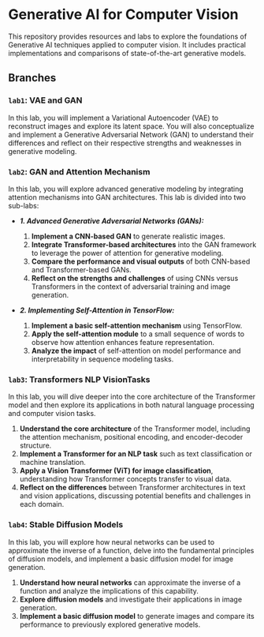 # Generative AI for Computer Vision

This repository provides resources and labs to explore the foundations of Generative AI techniques applied to computer vision. It includes practical implementations and comparisons of state-of-the-art generative models.

## Branches

### `lab1`: VAE and GAN
In this lab, you will implement a Variational Autoencoder (VAE) to reconstruct images and explore its latent space. You will also conceptualize and implement a Generative Adversarial Network (GAN) to understand their differences and reflect on their respective strengths and weaknesses in generative modeling.

### `lab2`: GAN and Attention Mechanism
In this lab, you will explore advanced generative modeling by integrating attention mechanisms into GAN architectures. This lab is divided into two sub-labs:

- ***1. Advanced Generative Adversarial Networks (GANs):***
  1. **Implement a CNN-based GAN** to generate realistic images.
  2. **Integrate Transformer-based architectures** into the GAN framework to leverage the power of attention for generative modeling.
  3. **Compare the performance and visual outputs** of both CNN-based and Transformer-based GANs.
  4. **Reflect on the strengths and challenges** of using CNNs versus Transformers in the context of adversarial training and image generation.

- ***2. Implementing Self-Attention in TensorFlow:***
  1. **Implement a basic self-attention mechanism** using TensorFlow.
  2. **Apply the self-attention module** to a small sequence of words to observe how attention enhances feature representation.
  3. **Analyze the impact** of self-attention on model performance and interpretability in sequence modeling tasks.

### `lab3`: Transformers NLP VisionTasks
In this lab, you will dive deeper into the core architecture of the Transformer model and then explore its applications in both natural language processing and computer vision tasks.

1. **Understand the core architecture** of the Transformer model, including the attention mechanism, positional encoding, and encoder-decoder structure.
2. **Implement a Transformer for an NLP task** such as text classification or machine translation.
3. **Apply a Vision Transformer (ViT) for image classification**, understanding how Transformer concepts transfer to visual data.
4. **Reflect on the differences** between Transformer architectures in text and vision applications, discussing potential benefits and challenges in each domain.

### `lab4`: Stable Diffusion Models
In this lab, you will explore how neural networks can be used to approximate the inverse of a function, delve into the fundamental principles of diffusion models, and implement a basic diffusion model for image generation.

1. **Understand how neural networks** can approximate the inverse of a function and analyze the implications of this capability.
2. **Explore diffusion models** and investigate their applications in image generation.
3. **Implement a basic diffusion model** to generate images and compare its performance to previously explored generative models.
